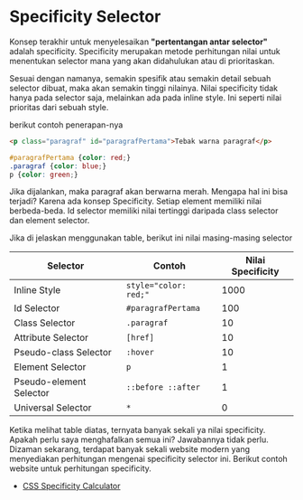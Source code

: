 # Specificity Selector

Konsep terakhir untuk menyelesaikan **"pertentangan antar selector"** adalah specificity. Specificity merupakan metode perhitungan nilai untuk menentukan selector mana yang akan didahulukan atau di prioritaskan.

Sesuai dengan namanya, semakin spesifik atau semakin detail sebuah selector dibuat, maka akan semakin tinggi nilainya. Nilai specificity tidak hanya pada selector saja, melainkan ada pada inline style. Ini seperti nilai prioritas dari sebuah style.

berikut contoh penerapan-nya

```html
<p class="paragraf" id="paragrafPertama">Tebak warna paragraf</p>
```

```css
#paragrafPertama {color: red;}
.paragraf {color: blue;}
p {color: green;}
```

Jika dijalankan, maka paragraf akan berwarna merah. Mengapa hal ini bisa terjadi? Karena ada konsep Specificity. Setiap element memiliki nilai berbeda-beda. Id selector memiliki nilai tertinggi daripada class selector dan element selector.

Jika di jelaskan menggunakan table, berikut ini nilai masing-masing selector

| Selector                  | Contoh                | Nilai Specificity |
| -----------------------   | -------------------   | -----------       |
| Inline Style              | `style="color: red;"` | 1000              |
| Id Selector               | `#paragrafPertama`    | 100               |
| Class Selector            | `.paragraf`           | 10                |
| Attribute Selector        | `[href]`              | 10                |
| Pseudo-class Selector     | `:hover`              | 10                |
| Element Selector          | `p`                   | 1                 |
| Pseudo-element Selector   | `::before ::after`    | 1                 |
| Universal Selector        | `*`                   | 0                 |

Ketika melihat table diatas, ternyata banyak sekali ya nilai specificity. Apakah perlu saya menghafalkan semua ini? Jawabannya tidak perlu. Dizaman sekarang, terdapat banyak sekali website modern yang menyediakan perhitungan mengenai specificity selector ini. Berikut contoh website untuk perhitungan specificity.

- [CSS Specificity Calculator](https://polypane.app/css-specificity-calculator/)